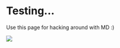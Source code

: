 # Testing...

Use this page for hacking around with MD :)

<div class="img-wrapper">
    <img src="{{ 'img/ag-blockchain-1.png'|url }}">
</div>